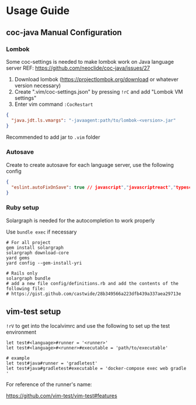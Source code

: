 # Usage Guide

## coc-java Manual Configuration

### Lombok

Some coc-settings is needed to make lombok work on Java language server
REF: <https://github.com/neoclide/coc-java/issues/27>

1. Download lombok (<https://projectlombok.org/download> or whatever version necessary)
2. Create ".vim/coc-settings.json" by pressing `!rC` and add "Lombok VM settings"
3. Enter vim command `:CocRestart`

```json
{
  "java.jdt.ls.vmargs": "-javaagent:path/to/lombok-<version>.jar"
}
```

Recommended to add jar to `.vim` folder

### Autosave

Create to create autosave for each language server, use the following config

```json
{
  "eslint.autoFixOnSave": true // javascript","javascriptreact","typescript","typescriptreact","html","vue","markdown""
}
```

### Ruby setup

Solargraph is needed for the autocompletion to work properly

Use `bundle exec` if necessary

```shell
# For all project
gem install solargraph
solargraph download-core
yard gems
yard config --gem-install-yri

# Rails only
solargraph bundle
# add a new file config/definitions.rb and add the contents of the following file:
# https://gist.github.com/castwide/28b349566a223dfb439a337aea29713e
```

## vim-test setup

`!rV` to get into the localvimrc and use the following to set up the test
environment

```vim
let test#<language>#runner = '<runner>'
let test#<language>#<runner>#executable = 'path/to/executable'

# example
let test#java#runner = 'gradletest'
let test#java#gradletest#executable = 'docker-compose exec web gradle '
```

For reference of the runner's name:

<https://github.com/vim-test/vim-test#features>
